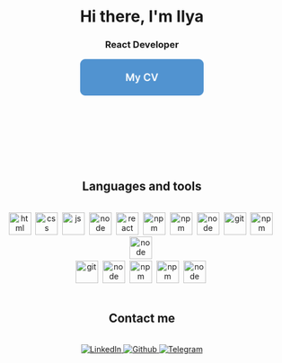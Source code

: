 <div id="header" align="center">
	<h1>Hi there, I'm Ilya</h1>
	<h3>React Developer</h3>
</div>

<div id="cv" align="center">
	<a href="https://ilya703.github.io/CV/CV.pdf" target="_blank">
		<img src="https://github.com/Ilya703/Ilya703/blob/main/buttonCV.png" alt="CV" style="width:220px; margin-bottom:100px"/>
	</a>
</div>
<br>

<h2 align="center">Languages and tools</h2>
<br>
<div id="tools" align="center">
	<img src="https://cdn.jsdelivr.net/gh/devicons/devicon/icons/html5/html5-original.svg" title="html" width="40" height="40"/>&nbsp;
	<img src="https://cdn.jsdelivr.net/gh/devicons/devicon/icons/css3/css3-original.svg" title="css" width="40" height="40"/>&nbsp;
	<img src="https://cdn.jsdelivr.net/gh/devicons/devicon/icons/javascript/javascript-original.svg" title="js" width="40" height="40"/>&nbsp;
	<img src="https://cdn.jsdelivr.net/gh/devicons/devicon/icons/typescript/typescript-original.svg" title="node" width="40" height="40"/>&nbsp;
	<img src="https://cdn.jsdelivr.net/gh/devicons/devicon/icons/react/react-original.svg" title="react" width="40" height="40"/>&nbsp;
	<img src="https://cdn.jsdelivr.net/gh/devicons/devicon/icons/redux/redux-original.svg" title="npm" width="40" height="40"/>&nbsp;
	<img src="https://cdn.jsdelivr.net/gh/devicons/devicon/icons/npm/npm-original-wordmark.svg" title="npm" width="40" height="40"/>&nbsp;
	<img src="https://cdn.jsdelivr.net/gh/devicons/devicon/icons/nodejs/nodejs-original.svg" title="node" width="40" height="40"/>&nbsp;
	<img src="https://cdn.jsdelivr.net/gh/devicons/devicon/icons/backbonejs/backbonejs-original.svg" title="git" width="40" height="40"/>&nbsp;
	<img src="https://cdn.jsdelivr.net/gh/devicons/devicon/icons/handlebars/handlebars-original.svg" title="npm" width="40" height="40"/>&nbsp;
	<img src="https://cdn.jsdelivr.net/gh/devicons/devicon/icons/jest/jest-plain.svg" title="node" width="40" height="40"/>&nbsp;
	<br>
	<img src="https://cdn.jsdelivr.net/gh/devicons/devicon/icons/git/git-original.svg" title="git" width="40" height="40"/>&nbsp;
	<img src="https://cdn.jsdelivr.net/gh/devicons/devicon/icons/github/github-original.svg" title="node" width="40" height="40"/>&nbsp;
	<img src="https://cdn.jsdelivr.net/gh/devicons/devicon/icons/bitbucket/bitbucket-original.svg" title="npm" width="40" height="40"/>&nbsp;
	<img src="https://cdn.jsdelivr.net/gh/devicons/devicon/icons/webpack/webpack-original.svg" title="npm" width="40" height="40"/>&nbsp;
	<img src="https://cdn.jsdelivr.net/gh/devicons/devicon/icons/eslint/eslint-original.svg" title="node" width="40" height="40"/>&nbsp;
</div>
<br>

<h2 align="center">Contact me</h2>
<br>
<div id="socials" align="center">
	<a href="https://www.linkedin.com/in/ilya-skobelev-b81432261/" target="_blank">
		<img src="https://img.shields.io/badge/LinkedIn-%231E77B5.svg?style=for-the-badge&logo=linkedin&logoColor=white" alt="LinkedIn"/>
	</a>
	<a href="https://github.com/Ilya703" target="_blank">
		<img src=https://img.shields.io/badge/GitHub-%2324292e.svg?&style=for-the-badge&logo=github&logoColor=white alt="Github"/>
	</a>
	<a href="https://t.me/enotzef" target="_blank">
		<img src="https://img.shields.io/badge/Telegram-blue?style=for-the-badge&logo=telegram&logoColor=white" alt="Telegram"/>
	</a>
</div>
